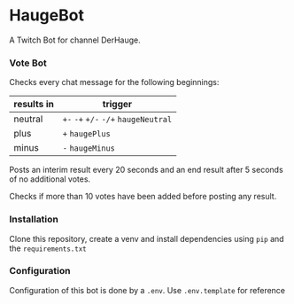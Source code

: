 # HaugeBot
A Twitch Bot for channel DerHauge. 

### Vote Bot
Checks every chat message for the following beginnings:

results in | trigger
--- | ---
neutral | `+-` `-+` `+/-` `-/+` `haugeNeutral`  
plus | `+` `haugePlus`  
minus | `-` `haugeMinus`  

Posts an interim result every 20 seconds and an end result after 5 seconds of no additional votes.

Checks if more than 10 votes have been added before posting any result.


### Installation

Clone this repository, create a venv and install dependencies using `pip` and the `requirements.txt`


### Configuration

Configuration of this bot is done by a `.env`. Use `.env.template` for reference
